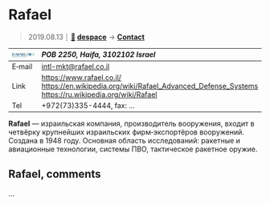 # Rafael
> 2019.08.13 ┊ **[🚀](../index/index.md) [despace](index.md)** → **[Contact](contact.md)**

|[![](f/contact/r/rafael_logo1_thumb.jpg)](f/contact/r/rafael_logo1.png)|*POB 2250, Haifa, 3102102 Israel*|
|:--|:--|
|E‑mail| <intl-mkt@rafael.co.il> |
|Link| <https://www.rafael.co.il/><br> <https://en.wikipedia.org/wiki/Rafael_Advanced_Defense_Systems><br> <https://ru.wikipedia.org/wiki/Rafael> |
|Tel| +972(73)335-4444, fax: … |

**Rafael** — израильская компания, производитель вооружения, входит в четвёрку крупнейших израильских фирм‑экспортёров вооружений. Создана в 1948 году. Основная область исследований: ракетные и авиационные технологии, системы ПВО, тактическое ракетное оружие.


<p style="page-break-after:always"> </p>

## Rafael, comments

…

